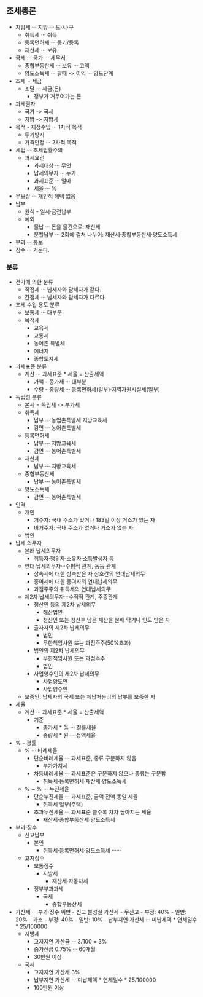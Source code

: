 ## 조세총론
- 지방세 ··· 지방 ··· 도·시·구
    - 취득세 ··· 취득
    - 등록면허세 ··· 등기/등록
    - 재산세 ··· 보유
- 국세 ··· 국가 ··· 세무서
    - 종합부동산세 ··· 보유 ··· 고액
    - 양도소득세 ··· 팔때 -> 이익 ··· 양도단계
- 조세 = 세금
    - 조달 ··· 세금(돈)
        - 정부가 거두어가는 돈
- 과세권자
    - 국가 -> 국세
    - 지방 -> 지방세
- 목적 - 재정수입 ··· 1차적 목적
    - 투기방지
    - 가격안정 ··· 2차적 목적
- 세법 ··· 조세법률주의
    - 과세요건
        - 과세대상 ··· 무엇
        - 납세의무자 ··· 누가
        - 과세표준 ··· 얼마
        - 세율 ··· %
 - 무보상 ··· 개인적 혜택 없음
- 납부
    - 원칙 - 일시·금전납부
    - 예외
        - 물납 ··· 돈을 물건으로: 재산세
        - 분할납부 ··· 2회에 걸쳐 나누어: 재산세·종합부동산세·양도소득세
- 부과 ··· 통보
- 징수 ··· 거둔다.
### 분류
- 전가에 의한 분류
    - 직접세 ··· 납세자와 담세자가 같다.
    - 간접세 ··· 납세자와 담세자가 다르다.
- 조세 수입 용도 분류
    - 보통세 ··· 대부분
    - 목적세 
        - 교육세
        - 교통세
        - 농어촌 특별세
        - 에너지
        - 종합토지세
- 과세표준 분류
    - 계산 ··· 과세표준 * 세율 = 산출세액
        - 가액 - 종가세 ··· 대부분
        - 수량 - 종량세 ··· 등록면허세(일부)·지역자원시설세(일부)
- 독립성 분류
    - 본세 = 독립세 -> 부가세
    - 취득세
        - 납부 ··· 농업촌특별세·지방교육세
        - 감면 ··· 농어촌특별세
    - 등록면허세
        - 납부 ··· 지방교육세
        - 감면 ··· 농어촌특별세
    - 재산세
        - 납부 ··· 지방교육세
    - 종합부동산세
        - 납부 ··· 농어촌특별세
    - 양도소득세
        - 감면 ··· 농어촌특별세
- 인격
    - 개인
        - 거주자: 국내 주소가 있거나 183일 이상 거소가 있는 자
        - 비거주자: 국내 주소가 없거나 거소가 없는 자
    - 법인
- 납세 의무자
    - 본래 납세의무자
        - 취득자·행위자·소유자·소득발생자 등
    - 연대 납세의무자···수평적 관계, 동등 관계
        - 상속세에 대한 상속받은 자 상호간의 연대납세의무
        - 증여세에 대한 증여자의 연대납세의무
        - 과점주주의 취득세의 연대납세의무
    - 제2차 납세의무자···수직적 관계, 주종관계
        - 청산인 등의 제2차 납세의무
            - 해산법인
            - 청산인 또는 청산후 남은 재산을 분배 닥거나 인도 받은 자
        - 출자자의 제2차 납세의무
            - 법인
            - 무한책임사원 또는 과점주주(50%초과)
        - 법인의 제2차 납세의무
            - 무한책임사원 또는 과점주주
            - 법인
        - 사업양수인의 제2차 납세의무
            - 사업양도인
            - 사업양수인
    - 보증인: 납제자의 국세 또는 체납처분비의 납부를 보증한 자
- 세율
    - 계산 ··· 과세표준 * 세율 = 산출세액
        - 기준
            - 종가세 * % ··· 정률세율
            - 종량세 * 원 ··· 정액세율
- % - 정률
    - % ··· 비례세율
        - 단순비례세율 ··· 과세표준, 종류 구분하지 않음
            - 부가가치세
        - 차등비례세율 ··· 과세표준은 구분하지 않으나 종류는 구분함
            - 취득세·등록면허세·재산세·양도소득세
    - % ~ % ··· 누진세율
        - 단순누진세율 ··· 과세표준, 금액 전액 동일 세율
            - 취득세 일부(주택)
        - 초과누진세율 ··· 과세표준 클수록 차차 높아지는 세율
            - 재산세·종합부동산세·양도소득세
- 부과·징수
    - 신고납부 
        - 본인
            - 취득세·등록면허세·양도소득세 ······
    - 고지징수
        - 보통징수
            - 지방세
                - 재산세·자동차세
        - 정부부과과세
            - 국세
                - 종합부동산세
- 가산세 ··· 부과·징수 위반
        - 신고 불성실 가산세
            - 무신고
                - 부정: 40%
                - 일반: 20%
            - 과소
                - 부정: 40%
                - 일반: 10%
        - 납부지연 가산세 ··· 미납세액 * 연체일수 * 25/100000
    - 지방세
        - 고지지연 가산금 ··· 3/100 = 3%
        - 중가산금 0.75% ··· 60개월
        - 30만원 이상
    - 국세
        - 고지지연 가산세 3%
        - 납부지연 가산세 ··· 미납체액 * 연체일수 * 25/100000
        - 100만원 이상